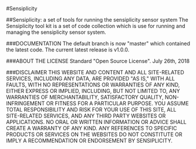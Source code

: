 #Sensiplicity

##Sensiplicity: a set of tools for running the sensiplicity sensor system
The Sensiplicity tool kit is a set of code collection which is use for running and managing the sensiplicity sensor system.

###DOCUMENTATION
The default branch is now "master" which contained the latest code.
The current latest release is v1.0.0.

###ABOUT THE LICENSE
Standard "Open Source License".
July 26th, 2018

###DISCLAIMER
THIS WEBSITE AND CONTENT AND ALL SITE-RELATED SERVICES, INCLUDING ANY DATA, ARE PROVIDED "AS IS," WITH ALL FAULTS, WITH NO REPRESENTATIONS OR WARRANTIES OF ANY KIND, EITHER EXPRESS OR IMPLIED, INCLUDING, BUT NOT LIMITED TO, ANY WARRANTIES OF MERCHANTABILITY, SATISFACTORY QUALITY, NON-INFRINGEMENT OR FITNESS FOR A PARTICULAR PURPOSE. YOU ASSUME TOTAL RESPONSIBILITY AND RISK FOR YOUR USE OF THIS SITE, ALL SITE-RELATED SERVICES, AND ANY THIRD PARTY WEBSITES OR APPLICATIONS. NO ORAL OR WRITTEN INFORMATION OR ADVICE SHALL CREATE A WARRANTY OF ANY KIND. ANY REFERENCES TO SPECIFIC PRODUCTS OR SERVICES ON THE WEBSITES DO NOT CONSTITUTE OR IMPLY A RECOMMENDATION OR ENDORSEMENT BY SENSIPLICITY.
